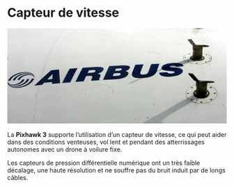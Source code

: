 # Capteur de vitesse

![qgroundcontrol](../../images/pitot.jpg)

La **Pixhawk 3** supporte l’utilisation d’un capteur de vitesse, ce qui peut aider dans des conditions venteuses, vol lent et pendant des atterrissages autonomes avec un drone à voilure fixe.

Les capteurs de pression différentielle numérique ont un très faible décalage, une haute résolution et ne souffre pas du bruit induit par de longs câbles.


  







